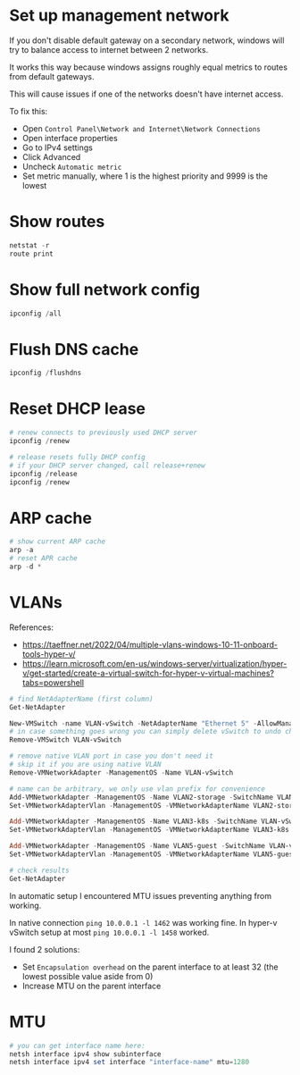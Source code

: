 
# Set up management network

If you don't disable default gateway on a secondary network,
windows will try to balance access to internet between 2 networks.

It works this way because windows assigns
roughly equal metrics to routes from default gateways.

This will cause issues if one of the networks doesn't have internet access.

To fix this:
- Open `Control Panel\Network and Internet\Network Connections`
- Open interface properties
- Go to IPv4 settings
- Click Advanced
- Uncheck `Automatic metric`
- Set metric manually, where 1 is the highest priority and 9999 is the lowest

# Show routes

```powershell
netstat -r
route print
```

# Show full network config

```powershell
ipconfig /all
```

# Flush DNS cache

```powershell
ipconfig /flushdns
```

# Reset DHCP lease

```powershell
# renew connects to previously used DHCP server
ipconfig /renew

# release resets fully DHCP config
# if your DHCP server changed, call release+renew
ipconfig /release
ipconfig /renew
```

# ARP cache

```powershell
# show current ARP cache
arp -a
# reset APR cache
arp -d *
```

# VLANs

References:
- https://taeffner.net/2022/04/multiple-vlans-windows-10-11-onboard-tools-hyper-v/
- https://learn.microsoft.com/en-us/windows-server/virtualization/hyper-v/get-started/create-a-virtual-switch-for-hyper-v-virtual-machines?tabs=powershell

```powershell
# find NetAdapterName (first column)
Get-NetAdapter

New-VMSwitch -name VLAN-vSwitch -NetAdapterName "Ethernet 5" -AllowManagementOS $true
# in case something goes wrong you can simply delete vSwitch to undo changes
Remove-VMSwitch VLAN-vSwitch

# remove native VLAN port in case you don't need it
# skip it if you are using native VLAN
Remove-VMNetworkAdapter -ManagementOS -Name VLAN-vSwitch

# name can be arbitrary, we only use vlan prefix for convenience
Add-VMNetworkAdapter -ManagementOS -Name VLAN2-storage -SwitchName VLAN-vSwitch -Passthru
Set-VMNetworkAdapterVlan -ManagementOS -VMNetworkAdapterName VLAN2-storage -Access -VlanId 2

Add-VMNetworkAdapter -ManagementOS -Name VLAN3-k8s -SwitchName VLAN-vSwitch -Passthru
Set-VMNetworkAdapterVlan -ManagementOS -VMNetworkAdapterName VLAN3-k8s -Access -VlanId 3

Add-VMNetworkAdapter -ManagementOS -Name VLAN5-guest -SwitchName VLAN-vSwitch -Passthru
Set-VMNetworkAdapterVlan -ManagementOS -VMNetworkAdapterName VLAN5-guest -Access -VlanId 5

# check results
Get-NetAdapter
```

In automatic setup I encountered MTU issues preventing anything from working.

In native connection `ping 10.0.0.1 -l 1462` was working fine.
In hyper-v vSwitch setup at most `ping 10.0.0.1 -l 1458` worked.

I found 2 solutions:
- Set `Encapsulation overhead` on the parent interface to at least 32 (the lowest possible value aside from 0)
- Increase MTU on the parent interface

# MTU

```powershell
# you can get interface name here:
netsh interface ipv4 show subinterface
netsh interface ipv4 set interface "interface-name" mtu=1280
```
